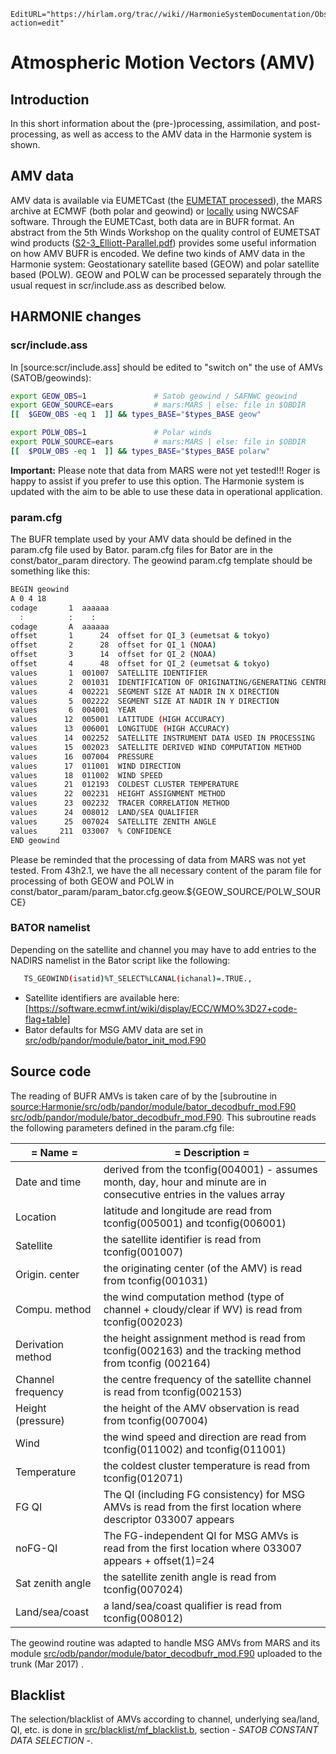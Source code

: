 ```@meta
EditURL="https://hirlam.org/trac//wiki//HarmonieSystemDocumentation/ObservationHowto/Amv?action=edit"
```

# Atmospheric Motion Vectors (AMV)

## Introduction
In this short information about the (pre-)processing, assimilation, and post-processing, as well as access to the AMV data in the Harmonie system is shown.

## AMV data
AMV data is available via EUMETCast (the [EUMETAT processed](http://www.eumetsat.int/website/wcm/idc/idcplg?IdcService=GET_FILE&dDocName=PDF_AMV_PG&RevisionSelectionMethod=LatestReleased&Rendition=Web)), the MARS archive at ECMWF (both polar and geowind) or [locally](http://www.nwcsaf.org/Downloads/GEO/2018.1/Documents/Scientific_Docs/NWC-CDOP3-GEO-AEMET-SCI-UM-Wind_v1.1.pdf) using NWCSAF software. Through the EUMETCast, both data are in BUFR format. An abstract from the 5th Winds Workshop on the quality control of EUMETSAT wind products ([S2-3_Elliott-Parallel.pdf](https://hirlam.org/trac/raw-attachment/wiki/HarmonieSystemDocumentation/ObservationHowto/Amv/S2-3_Elliott-Parallel.pdf)) provides some useful information on how AMV BUFR is encoded. We define two kinds of AMV data in the Harmonie system: Geostationary satellite based (GEOW) and polar satellite based (POLW). GEOW and POLW can be processed separately through the usual request in scr/include.ass as described below.
## HARMONIE changes
### scr/include.ass
In [source:scr/include.ass] should be edited to "switch on" the use of AMVs (SATOB/geowinds):
```bash
export GEOW_OBS=1               # Satob geowind / SAFNWC geowind
export GEOW_SOURCE=ears         # mars:MARS | else: file in $OBDIR
[[  $GEOW_OBS -eq 1  ]] && types_BASE="$types_BASE geow"

export POLW_OBS=1               # Polar winds
export POLW_SOURCE=ears         # mars:MARS | else: file in $OBDIR
[[  $POLW_OBS -eq 1  ]] && types_BASE="$types_BASE polarw"
```

**Important:** Please note that data from MARS were not yet tested!!! Roger is happy to assist if you prefer to use this option. The Harmonie system is updated with the aim to be able to use these data in operational application.
 
### param.cfg
The BUFR template used by your AMV data should be defined in the param.cfg file used by Bator. param.cfg files for Bator are in the const/bator_param directory. The geowind param.cfg template should be something like this:
```bash
BEGIN geowind
A 0 4 18
codage       1  aaaaaa
  :          :    :
codage       A  aaaaaa
offset       1      24  offset for QI_3 (eumetsat & tokyo)
offset       2      28  offset for QI_1 (NOAA)
offset       3      14  offset for QI_2 (NOAA)
offset       4      48  offset for QI_2 (eumetsat & tokyo)
values       1  001007  SATELLITE IDENTIFIER
values       2  001031  IDENTIFICATION OF ORIGINATING/GENERATING CENTRE (SEE NOTE 10)
values       4  002221  SEGMENT SIZE AT NADIR IN X DIRECTION
values       5  002222  SEGMENT SIZE AT NADIR IN Y DIRECTION
values       6  004001  YEAR
values      12  005001  LATITUDE (HIGH ACCURACY)
values      13  006001  LONGITUDE (HIGH ACCURACY)
values      14  002252  SATELLITE INSTRUMENT DATA USED IN PROCESSING
values      15  002023  SATELLITE DERIVED WIND COMPUTATION METHOD
values      16  007004  PRESSURE
values      17  011001  WIND DIRECTION
values      18  011002  WIND SPEED
values      21  012193  COLDEST CLUSTER TEMPERATURE
values      22  002231  HEIGHT ASSIGNMENT METHOD
values      23  002232  TRACER CORRELATION METHOD
values      24  008012  LAND/SEA QUALIFIER
values      25  007024  SATELLITE ZENITH ANGLE
values     211  033007  % CONFIDENCE
END geowind
```

Please be reminded that the processing of data from MARS was not yet tested.
From 43h2.1, we have the all necessary content of the param file for processing of both GEOW and POLW in const/bator_param/param_bator.cfg.geow.${GEOW_SOURCE/POLW_SOURCE}

### BATOR namelist
Depending on the satellite and channel you may have to add entries to the NADIRS namelist in the Bator script like the following:
```bash
   TS_GEOWIND(isatid)%T_SELECT%LCANAL(ichanal)=.TRUE.,
```
 * Satellite identifiers are available here: [https://software.ecmwf.int/wiki/display/ECC/WMO%3D27+code-flag+table]
 * Bator defaults for MSG AMV data are set in [src/odb/pandor/module/bator_init_mod.F90](https://hirlam.org/trac/browser/Harmonie/src/odb/pandor/module/bator_init_mod.F90#L648)
## Source code
The reading of BUFR AMVs is taken care of by the [subroutine in [source:Harmonie/src/odb/pandor/module/bator_decodbufr_mod.F90 src/odb/pandor/module/bator_decodbufr_mod.F90](https://hirlam.org/trac/browser/geowind]). This subroutine reads the following parameters defined in the param.cfg file:

|= Name            =|= Description =|
| --- | --- |
| Date and time     | derived from the tconfig(004001) - assumes month, day, hour and minute are in consecutive entries in the values array |
| Location          | latitude and longitude are read from tconfig(005001) and tconfig(006001)                                              |
| Satellite         | the satellite identifier is read from tconfig(001007)                                                                 |
| Origin. center    | the originating center (of the AMV) is read from tconfig(001031)                                                      |
| Compu. method     | the wind computation method (type of channel + cloudy/clear if WV) is read from tconfig(002023)                       |
| Derivation method | the height assignment method is read from tconfig(002163) and the tracking method from tconfig (002164)               |
| Channel frequency | the centre frequency of the satellite channel is read from tconfig(002153)                                            |
| Height (pressure) | the height of the AMV observation is read from tconfig(007004)                                                        |
| Wind              | the wind speed and direction  are read from tconfig(011002) and tconfig(011001)                                       |
| Temperature       | the coldest cluster temperature is read from tconfig(012071)                                                          |
| FG QI             | The QI (including FG consistency) for MSG AMVs is read from the first location where descriptor 033007 appears        |
| noFG-QI           | The FG-independent QI for MSG AMVs is read from the first location where 033007 appears + offset(1)=24                |
| Sat zenith angle  | the satellite zenith angle is read from tconfig(007024)                                                               |
| Land/sea/coast    | a land/sea/coast qualifier is read from tconfig(008012)                                                               |

The geowind routine was adapted to handle MSG AMVs from MARS and its module [src/odb/pandor/module/bator_decodbufr_mod.F90](https://hirlam.org/trac/browser/Harmonie/src/odb/pandor/module/bator_decodbufr_mod.F90) uploaded to the trunk (Mar 2017) .

## Blacklist
The selection/blacklist of AMVs according to channel, underlying sea/land, QI, etc. is done in [src/blacklist/mf_blacklist.b](https://hirlam.org/trac/browser/Harmonie/src/blacklist/mf_blacklist.b), section *- SATOB CONSTANT DATA SELECTION -*.
